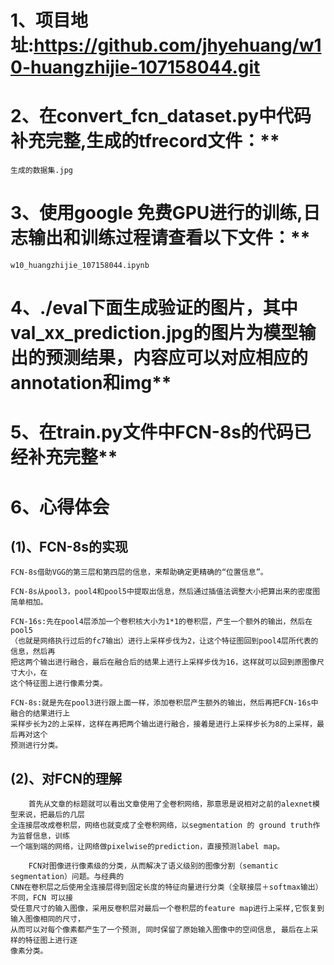 # 1、项目地址:https://github.com/jhyehuang/w10-huangzhijie-107158044.git

# 2、在convert_fcn_dataset.py中代码补充完整,生成的tfrecord文件：** 

    生成的数据集.jpg
# 3、使用google 免费GPU进行的训练,日志输出和训练过程请查看以下文件：** 
    w10_huangzhijie_107158044.ipynb


# 4、./eval下面生成验证的图片，其中val_xx_prediction.jpg的图片为模型输出的预测结果，内容应可以对应相应的annotation和img** 

# 5、在train.py文件中FCN-8s的代码已经补充完整** 

# 6、心得体会
## (1)、FCN-8s的实现

    FCN-8s借助VGG的第三层和第四层的信息，来帮助确定更精确的“位置信息”。

    FCN-8s从pool3，pool4和pool5中提取出信息，然后通过插值法调整大小把算出来的密度图简单相加。

    FCN-16s:先在pool4层添加一个卷积核大小为1*1的卷积层，产生一个额外的输出，然后在pool5
    （也就是网络执行过后的fc7输出）进行上采样步伐为2，让这个特征图回到pool4层所代表的信息，然后再
    把这两个输出进行融合，最后在融合后的结果上进行上采样步伐为16，这样就可以回到原图像尺寸大小，在
    这个特征图上进行像素分类。
    
    FCN-8s:就是先在pool3进行跟上面一样，添加卷积层产生额外的输出，然后再把FCN-16s中融合的结果进行上
    采样步长为2的上采样，这样在再把两个输出进行融合，接着是进行上采样步长为8的上采样，最后再对这个
    预测进行分类。


## (2)、对FCN的理解

        首先从文章的标题就可以看出文章使用了全卷积网络，那意思是说相对之前的alexnet模型来说，把最后的几层
    全连接层改成卷积层，网络也就变成了全卷积网络，以segmentation 的 ground truth作为监督信息，训练
    一个端到端的网络，让网络做pixelwise的prediction，直接预测label map。

        FCN对图像进行像素级的分类，从而解决了语义级别的图像分割（semantic segmentation）问题。与经典的
    CNN在卷积层之后使用全连接层得到固定长度的特征向量进行分类（全联接层＋softmax输出）不同，FCN 可以接
    受任意尺寸的输入图像，采用反卷积层对最后一个卷积层的feature map进行上采样,它恢复到输入图像相同的尺寸，
    从而可以对每个像素都产生了一个预测, 同时保留了原始输入图像中的空间信息, 最后在上采样的特征图上进行逐
    像素分类。